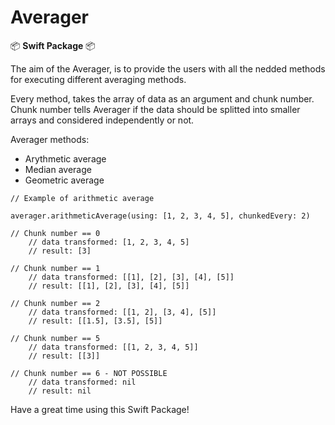 # Averager

:package: **Swift Package** :package:

The aim of the Averager, is to provide the users with all the nedded methods for executing different averaging methods.

Every method, takes the array of data as an argument and chunk number.
Chunk number tells Averager if the data should be splitted into smaller arrays and considered independently or not.

Averager methods:

 - Arythmetic average
 - Median average
 - Geometric average

```
// Example of arithmetic average
        
averager.arithmeticAverage(using: [1, 2, 3, 4, 5], chunkedEvery: 2)

// Chunk number == 0
    // data transformed: [1, 2, 3, 4, 5]
    // result: [3]

// Chunk number == 1
    // data transformed: [[1], [2], [3], [4], [5]]
    // result: [[1], [2], [3], [4], [5]]

// Chunk number == 2
    // data transformed: [[1, 2], [3, 4], [5]]
    // result: [[1.5], [3.5], [5]]

// Chunk number == 5
    // data transformed: [[1, 2, 3, 4, 5]]
    // result: [[3]]

// Chunk number == 6 - NOT POSSIBLE
    // data transformed: nil
    // result: nil
```

Have a great time using this Swift Package!

